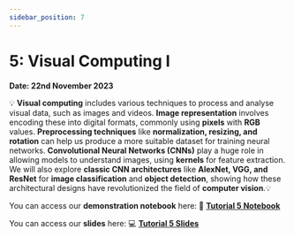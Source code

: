 ```yaml
---
sidebar_position: 7
---
```


# 5: Visual Computing I

**Date: 22nd November 2023**

💡 **Visual computing** includes various techniques to process and analyse visual data, such as images and videos. **Image representation** involves encoding these into digital formats, commonly using **pixels** with **RGB** values. **Preprocessing techniques** like **normalization, resizing, and rotation** can help us produce a more suitable dataset for training neural networks. **Convolutional Neural Networks (CNNs)** play a huge role in allowing models to understand images, using **kernels** for feature extraction. We will also explore **classic CNN architectures** like **AlexNet, VGG, and ResNet** for **image classification** and **object detection**, showing how these architectural designs have revolutionized the field of **computer vision**.💡

You can access our **demonstration notebook** here: 📘 [**Tutorial 5 Notebook**](https://github.com/UCLAIS/ml-tutorials-season-4/tree/main/week-5)

You can access our **slides** here: 💻 [**Tutorial 5 Slides**](https://www.canva.com/design/DAFqI-LaZtg/b-1trICOX4C71_QzZGGRxg/edit?utm_content=DAFqI-LaZtg&utm_campaign=designshare&utm_medium=link2&utm_source=sharebutton)
